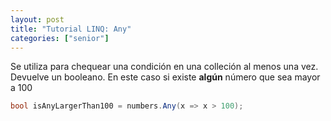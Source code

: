 ```yaml
---
layout: post
title: "Tutorial LINQ: Any"
categories: ["senior"]
---
```


Se utiliza para chequear una condición en una <!--more-->colleción al menos una vez. Devuelve un booleano.
En este caso si existe **algún** número que sea mayor a 100

```csharp
bool isAnyLargerThan100 = numbers.Any(x => x > 100);
```